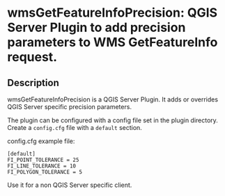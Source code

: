 wmsGetFeatureInfoPrecision: QGIS Server Plugin to add precision parameters to WMS GetFeatureInfo request.
==========================================================================================================

Description
---------------

wmsGetFeatureInfoPrecision is a QGIS Server Plugin. It adds or overrides QGIS Server specific precision parameters.

The plugin can be configured with a config file set in the plugin directory. Create a `config.cfg` file with a `default` section.

config.cfg example file:
```
[default]
FI_POINT_TOLERANCE = 25
FI_LINE_TOLERANCE = 10
FI_POLYGON_TOLERANCE = 5
```

Use it for a non QGIS Server specific client.